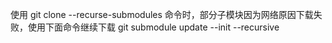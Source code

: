 使用
git clone --recurse-submodules 
命令时，部分子模块因为网络原因下载失败，使用下面命令继续下载
git submodule update --init --recursive
